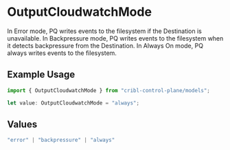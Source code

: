 # OutputCloudwatchMode

In Error mode, PQ writes events to the filesystem if the Destination is unavailable. In Backpressure mode, PQ writes events to the filesystem when it detects backpressure from the Destination. In Always On mode, PQ always writes events to the filesystem.

## Example Usage

```typescript
import { OutputCloudwatchMode } from "cribl-control-plane/models";

let value: OutputCloudwatchMode = "always";
```

## Values

```typescript
"error" | "backpressure" | "always"
```